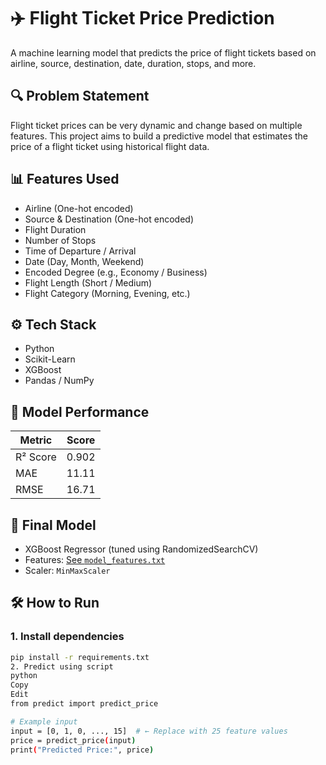 # ✈️ Flight Ticket Price Prediction

A machine learning model that predicts the price of flight tickets based on airline, source, destination, date, duration, stops, and more.

## 🔍 Problem Statement
Flight ticket prices can be very dynamic and change based on multiple features. This project aims to build a predictive model that estimates the price of a flight ticket using historical flight data.

## 📊 Features Used
- Airline (One-hot encoded)
- Source & Destination (One-hot encoded)
- Flight Duration
- Number of Stops
- Time of Departure / Arrival
- Date (Day, Month, Weekend)
- Encoded Degree (e.g., Economy / Business)
- Flight Length (Short / Medium)
- Flight Category (Morning, Evening, etc.)

## ⚙️ Tech Stack
- Python
- Scikit-Learn
- XGBoost
- Pandas / NumPy

## 🎯 Model Performance
| Metric | Score |
|--------|-------|
| R² Score | 0.902 |
| MAE     | 11.11 |
| RMSE    | 16.71 |

## 🧠 Final Model
- XGBoost Regressor (tuned using RandomizedSearchCV)
- Features: [See `model_features.txt`](model_features.txt)
- Scaler: `MinMaxScaler`

## 🛠 How to Run

### 1. Install dependencies
```bash
pip install -r requirements.txt
2. Predict using script
python
Copy
Edit
from predict import predict_price

# Example input
input = [0, 1, 0, ..., 15]  # ← Replace with 25 feature values
price = predict_price(input)
print("Predicted Price:", price)
